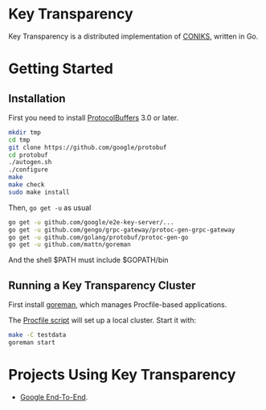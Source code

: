 Key Transparency
================
Key Transparency is a distributed implementation of
[CONIKS](https://eprint.iacr.org/2014/1004.pdf), written in Go.



Getting Started
===============

Installation
------------------------
First you need to install [ProtocolBuffers](https://github.com/golang/protobuf#installation) 3.0 or later.
```sh
mkdir tmp
cd tmp
git clone https://github.com/google/protobuf
cd protobuf
./autogen.sh
./configure
make
make check
sudo make install
```

Then, ```go get -u``` as usual

```sh
go get -u github.com/google/e2e-key-server/...
go get -u github.com/gengo/grpc-gateway/protoc-gen-grpc-gateway
go get -u github.com/golang/protobuf/protoc-gen-go
go get -u github.com/mattn/goreman
```

And the shell $PATH must include $GOPATH/bin

Running a Key Transparency Cluster
----------------------------------
First install [goreman](https://github.com/mattn/goreman), which manages Procfile-based applications.

The [Procfile script](./Procfile) will set up a local cluster. Start it with:

```sh
make -C testdata
goreman start
```


Projects Using Key Transparency
==================================
* [Google End-To-End](https://github.com/google/end-to-end).

